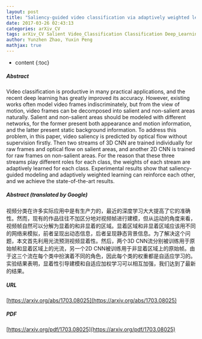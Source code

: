 ```yaml
---
layout: post
title: "Saliency-guided video classification via adaptively weighted learning"
date: 2017-03-26 02:43:13
categories: arXiv_CV
tags: arXiv_CV Salient Video_Classification Classification Deep_Learning
author: Yunzhen Zhao, Yuxin Peng
mathjax: true
---
```


* content
{:toc}

##### Abstract
Video classification is productive in many practical applications, and the recent deep learning has greatly improved its accuracy. However, existing works often model video frames indiscriminately, but from the view of motion, video frames can be decomposed into salient and non-salient areas naturally. Salient and non-salient areas should be modeled with different networks, for the former present both appearance and motion information, and the latter present static background information. To address this problem, in this paper, video saliency is predicted by optical flow without supervision firstly. Then two streams of 3D CNN are trained individually for raw frames and optical flow on salient areas, and another 2D CNN is trained for raw frames on non-salient areas. For the reason that these three streams play different roles for each class, the weights of each stream are adaptively learned for each class. Experimental results show that saliency-guided modeling and adaptively weighted learning can reinforce each other, and we achieve the state-of-the-art results.

##### Abstract (translated by Google)
视频分类在许多实际应用中是有生产力的，最近的深度学习大大提高了它的准确性。然而，现有的作品往往不加区分地对视频帧进行建模，但从运动的角度来看，视频帧自然可以分解为显着的和非显着的区域。显着区域和非显着区域应该用不同的网络来模拟，前者呈现出动态信息，后者呈现静态背景信息。为了解决这个问题，本文首先利用光流预测视频显着性。然后，两个3D CNN流分别被训练用于原始帧和显着区域上的光流，另一个2D CNN被训练用于非显着区域上的原始帧。由于这三个流在每个类中扮演着不同的角色，因此每个类的权重都是自适应学习的。实验结果表明，显着性引导建模和自适应加权学习可以相互加强，我们达到了最新的结果。

##### URL
[https://arxiv.org/abs/1703.08025](https://arxiv.org/abs/1703.08025)

##### PDF
[https://arxiv.org/pdf/1703.08025](https://arxiv.org/pdf/1703.08025)

